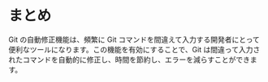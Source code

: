 # まとめ

Git の自動修正機能は、頻繁に Git コマンドを間違えて入力する開発者にとって便利なツールになります。この機能を有効にすることで、Git は間違って入力されたコマンドを自動的に修正し、時間を節約し、エラーを減らすことができます。
